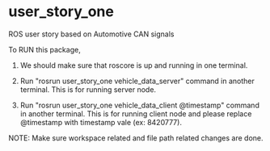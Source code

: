 # user_story_one
ROS user story based on Automotive CAN signals

To RUN this package,

1) We should make sure that roscore is up and running in one terminal.

2) Run "rosrun user_story_one vehicle_data_server" command in another terminal. This is for running server node.

3) Run "rosrun user_story_one vehicle_data_client @timestamp" command in another terminal. This is for running client node and please 
replace @timestamp with timestamp vale (ex: 8420777).

NOTE: Make sure workspace related and file path related changes are done.
